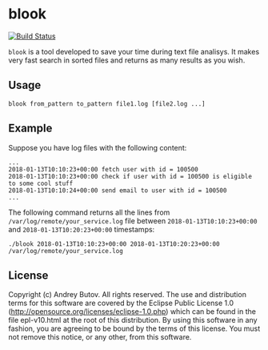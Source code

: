 # blook

[![Build Status](https://travis-ci.org/abtv/blook.svg?branch=master)](https://travis-ci.org/abtv/blook)

`blook` is a tool developed to save your time during text file analisys.
It makes very fast search in sorted files and returns as many results as you wish.

## Usage

`blook from_pattern to_pattern file1.log [file2.log ...]`

## Example

Suppose you have log files with the following content:

```
...
2018-01-13T10:10:23+00:00 fetch user with id = 100500
2018-01-13T10:10:23+00:00 check if user with id = 100500 is eligible to some cool stuff
2018-01-13T10:10:24+00:00 send email to user with id = 100500
...
```

The following command returns all the lines from `/var/log/remote/your_service.log` file between `2018-01-13T10:10:23+00:00` and `2018-01-13T10:20:23+00:00` timestamps:

`./blook 2018-01-13T10:10:23+00:00 2018-01-13T10:20:23+00:00 /var/log/remote/your_service.log`

## License

Copyright (c) Andrey Butov. All rights reserved. The use and
distribution terms for this software are covered by the Eclipse
Public License 1.0 (http://opensource.org/licenses/eclipse-1.0.php)
which can be found in the file epl-v10.html at the root of this
distribution. By using this software in any fashion, you are
agreeing to be bound by the terms of this license. You must
not remove this notice, or any other, from this software.

